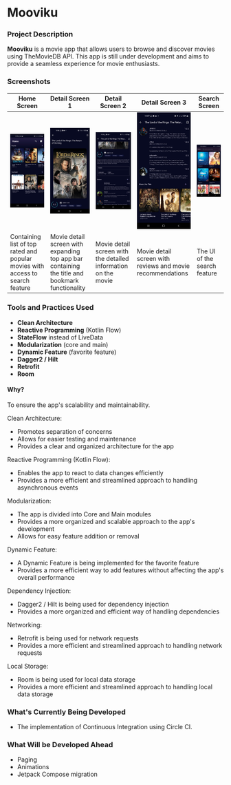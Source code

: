 # Mooviku
### Project Description
**Mooviku** is a movie app that allows users to browse and discover movies using TheMovieDB API. This app is still under development and aims to provide a seamless experience for movie enthusiasts.

### Screenshots
| Home Screen | Detail Screen 1 | Detail Screen 2 | Detail Screen 3 | Search Screen |
|---------|---------|---------|---------|---------|
| ![Image 1](images/screenshot1.jpg) | ![Image 2](images/screenshot2.jpg) | ![Image 3](images/screenshot3.jpg) | ![Image 4](images/screenshot4.jpg) | ![Image 5](images/screenshot5.jpg) |
| Containing list of top rated and popular movies with access to search feature | Movie detail screen with expanding top app bar containing the title and bookmark functionality | Movie detail screen with the detailed information on the movie | Movie detail screen with reviews and movie recommendations | The UI of the search feature |

### Tools and Practices Used

- **Clean Architecture**
- **Reactive Programming** (Kotlin Flow)
- **StateFlow** instead of LiveData
- **Modularization** (core and main)
- **Dynamic Feature** (favorite feature)
- **Dagger2 / Hilt**
- **Retrofit**
- **Room**

#### Why?
To ensure the app's scalability and maintainability.

Clean Architecture:
- Promotes separation of concerns
- Allows for easier testing and maintenance
- Provides a clear and organized architecture for the app

Reactive Programming (Kotlin Flow):
- Enables the app to react to data changes efficiently
- Provides a more efficient and streamlined approach to handling asynchronous events

Modularization:
- The app is divided into Core and Main modules
- Provides a more organized and scalable approach to the app's development
- Allows for easy feature addition or removal

Dynamic Feature:
- A Dynamic Feature is being implemented for the favorite feature
- Provides a more efficient way to add features without affecting the app's overall performance

Dependency Injection:
- Dagger2 / Hilt is being used for dependency injection
- Provides a more organized and efficient way of handling dependencies

Networking:
- Retrofit is being used for network requests
- Provides a more efficient and streamlined approach to handling network requests

Local Storage:
- Room is being used for local data storage
- Provides a more efficient and streamlined approach to handling local data storage

### What's Currently Being Developed
- The implementation of Continuous Integration using Circle CI.

### What Will be Developed Ahead
- Paging
- Animations
- Jetpack Compose migration
